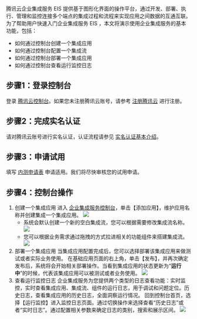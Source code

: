 腾讯云企业集成服务 EIS 提供基于图形化界面的操作平台，通过开发、部署、执行、管理和监控连接多个端点的集成过程和流程来实现应用之间数据的互通互联。
为了帮助用户快速入门企业集成服务 EIS ，本文将演示使用企业集成服务的基本功能，包括：
- 如何通过控制台创建一个集成应用
- 如何通过控制台配置一个集成流
- 如何通过控制台部署一个集成应用
- 如何通过控制台查看运行监控日志



## 步骤1：登录控制台
登录 [腾讯云控制台](https://console.cloud.tencent.com/)。如果您未注册腾讯云账号，请参考 [注册腾讯云](https://cloud.tencent.com/document/product/378/17985) 进行注册。

## 步骤2：完成实名认证

请对腾讯云账号进行实名认证，认证流程请参见 [实名认证基本介绍](https://cloud.tencent.com/document/product/378/3629)。

## 步骤3：申请试用

填写 [内测申请表](https://cloud.tencent.com/apply/p/5tgx7ibxzl) 申请适用。我们将尽快审核您的试用申请。

## 步骤4：控制台操作

1. 创建一个集成应用
进入 [企业集成服务控制台](https://console.cloud.tencent.com/eis)，单击【添加应用】，维护应用名称并创建集成一个集成应用。
![](https://main.qcloudimg.com/raw/c348776a167be045a9ad51d419102a59.jpg)
	- 系统会默认创建一个新的空白集成流，您可以根据需要修改集成流名称。
	![](https://main.qcloudimg.com/raw/1ef70098e9aa3465943239e17497318c.jpg)
	- 您可以根据业务需求通过拖拽的方式拉进相关的功能组件来搭建集成流。
![](https://main.qcloudimg.com/raw/262d316206bc23e40a3192bafbbdcc3f.jpg)
2. 部署一个集成应用
当集成应用配置完成后，您可以选择部署该集成应用来做测试或者实际业务使用。
在基础应用页面的右上角，单击【发布】，并再次确定发布后，系统将会开始相关部署操作。当看到集成应用的状态更新为“**运行中**”的时候，代表该集成应用可以被测试或者业务使用。
![](https://main.qcloudimg.com/raw/eeea3506c8d540863601e0e59a7929ba.jpg)
3. 查看运行监控日志
企业集成服务为您提供两个类型的日志查看功能：实时监控，实时查看集成应用、集成流、组件的运行日志，用于调试和问题定位。历史日志，查看集成应用的历史日志，全面洞察运行情况。
回到控制台首页，选择【运行监控】进入监控日志页面。通过切换操作来选择查看“历史日志”或者“实时日志”。通过配置相关参数来确定日志的类别，搜索和展示区间。
![](https://main.qcloudimg.com/raw/26847e98323d6bee04d7aecae3341305.jpg)

